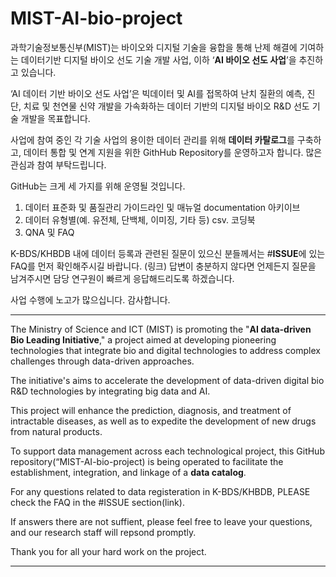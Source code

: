 # MIST-AI-bio-project

과학기술정보통신부(MIST)는 바이오와 디지털 기술을 융합을 통해 난제 해결에 기여하는 데이터기반 디지털 바이오 선도 기술 개발 사업, 이하 ‘**AI 바이오 선도 사업**’을 추진하고 있습니다.

‘AI 데이터 기반 바이오 선도 사업’은 빅데이터 및 AI를 접목하여 난치 질환의 예측, 진단, 치료 및 천연물 신약 개발을 가속화하는 데이터 기반의 디지털 바이오 R&D 선도 기술 개발을 목표합니다.

사업에 참여 중인 각 기술 사업의 용이한 데이터 관리를 위해 **데이터 카탈로그**를 구축하고, 데이터 통합 및 연계 지원을 위한 GithHub Repository를 운영하고자 합니다. 많은 관심과 참여 부탁드립니다. 

GitHub는 크게 세 가지를 위해 운영될 것입니다. 

1. 데이터 표준화 및 품질관리 가이드라인 및 매뉴얼 documentation 아키이브
2. 데이터 유형별(예. 유전체, 단백체, 이미징, 기타 등) csv. 코딩북
3. QNA 및 FAQ

K-BDS/KHBDB 내에 데이터 등록과 관련된 질문이 있으신 분들께서는 #**ISSUE**에 있는 FAQ를 먼저 확인해주시길 바랍니다. (링크)
답변이 충분하지 않다면 언제든지 질문을 남겨주시면 담당 연구원이 빠르게 응답해드리도록 하겠습니다. 

사업 수행에 노고가 많으십니다. 감사합니다. 

--------------------------------------------------------------------------------------------------------------------------------------------

The Ministry of Science and ICT (MIST) is promoting the "**AI data-driven Bio Leading Initiative**," a project aimed at developing pioneering technologies that integrate bio and digital technologies to address complex challenges through data-driven approaches.

The initiative's aims to accelerate the development of data-driven digital bio R&D technologies by integrating big data and AI. 

This project will enhance the prediction, diagnosis, and treatment of intractable diseases, as well as to expedite the development of new drugs from natural products.

To support data management across each technological project, this GitHub repository(“MIST-AI-bio-project) is being operated to facilitate the establishment, integration, and linkage of a **data catalog**.

For any questions related to data registeration in K-BDS/KHBDB, PLEASE check the FAQ in the #ISSUE section(link).

If answers there are not suffient, please feel free to leave your questions, and our research staff will repsond promptly. 

Thank you for all your hard work on the project.

--------------------------------------------------------------------------------------------------------------------------------------------


